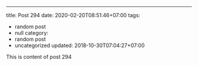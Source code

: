 ---
title: Post 294
date: 2020-02-20T08:51:46+07:00
tags:
  - random post
  - null
category:
  - random post
  - uncategorized
updated: 2018-10-30T07:04:27+07:00

This is content of post 294